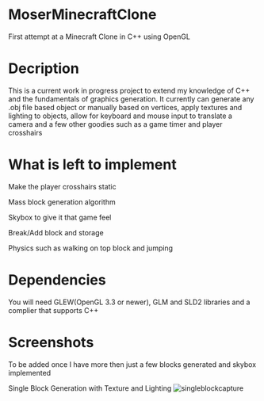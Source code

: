 # MoserMinecraftClone
First attempt at a Minecraft Clone in C++ using OpenGL

# Decription
  This is a current work in progress project to extend my knowledge of C++ and the fundamentals of graphics generation.
  It currently can generate any .obj file based object or manually based on vertices, apply textures and lighting to objects, allow for       keyboard and mouse input to translate a camera and a few other goodies such as a game timer and player crosshairs
  
# What is left to implement
  Make the player crosshairs static
  
  Mass block generation algorithm
  
  Skybox to give it that game feel 
  
  Break/Add block and storage
  
  Physics such as walking on top block and jumping

# Dependencies
 You will need GLEW(OpenGL 3.3 or newer), GLM and SLD2 libraries and a complier that supports C++
 
# Screenshots
To be added once I have more then just a few blocks generated and skybox implemented

Single Block Generation with Texture and Lighting
![singleblockcapture](https://user-images.githubusercontent.com/29237134/32756502-06e58582-c8a0-11e7-9af3-e2c90970236e.PNG)

